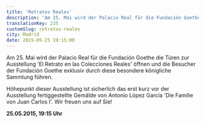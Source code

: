 ```yaml
---
title: 'Retratos Reales'
description: 'Am 25. Mai wird der Palacio Real für die Fundación Goethe die Türen zur Ausstellung "El Retrato en las Colecciones Reales" öffnen. '
translationKey: 235
customSlug: retratos-reales
city: Madrid
date: 2015-05-25 19:15:00
---
```


Am 25. Mai wird der Palacio Real für die Fundación Goethe die Türen zur Ausstellung 'El Retrato en las Colecciones Reales' öffnen und die Besucher der Fundación Goethe exklusiv durch diese besondere königliche Sammlung führen.

Höhepunkt dieser Ausstellung ist sicherlich das erst kurz vor der Ausstellung fertiggestellte Gemälde von Antonio López García 'Die Familie von Juan Carlos I'. Wir freuen uns auf Sie!

<strong>25.05.2015, 19:15 Uhr </strong>
